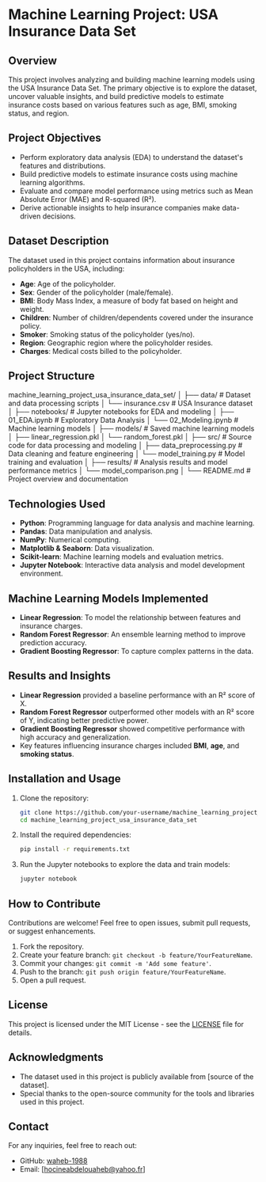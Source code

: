 # Machine Learning Project: USA Insurance Data Set  

## Overview  
This project involves analyzing and building machine learning models using the USA Insurance Data Set. The primary objective is to explore the dataset, uncover valuable insights, and build predictive models to estimate insurance costs based on various features such as age, BMI, smoking status, and region.  

## Project Objectives  
- Perform exploratory data analysis (EDA) to understand the dataset's features and distributions.  
- Build predictive models to estimate insurance costs using machine learning algorithms.  
- Evaluate and compare model performance using metrics such as Mean Absolute Error (MAE) and R-squared (R²).  
- Derive actionable insights to help insurance companies make data-driven decisions.  

## Dataset Description  
The dataset used in this project contains information about insurance policyholders in the USA, including:  
- **Age**: Age of the policyholder.  
- **Sex**: Gender of the policyholder (male/female).  
- **BMI**: Body Mass Index, a measure of body fat based on height and weight.  
- **Children**: Number of children/dependents covered under the insurance policy.  
- **Smoker**: Smoking status of the policyholder (yes/no).  
- **Region**: Geographic region where the policyholder resides.  
- **Charges**: Medical costs billed to the policyholder.  

## Project Structure  
machine_learning_project_usa_insurance_data_set/
│
├── data/                     # Dataset and data processing scripts
│   └── insurance.csv         # USA Insurance dataset
│
├── notebooks/                # Jupyter notebooks for EDA and modeling
│   ├── 01_EDA.ipynb          # Exploratory Data Analysis
│   └── 02_Modeling.ipynb     # Machine learning models
│
├── models/                   # Saved machine learning models
│   ├── linear_regression.pkl
│   └── random_forest.pkl
│
├── src/                      # Source code for data processing and modeling
│   ├── data_preprocessing.py # Data cleaning and feature engineering
│   └── model_training.py     # Model training and evaluation
│
├── results/                  # Analysis results and model performance metrics
│   └── model_comparison.png
│
└── README.md                 # Project overview and documentation


## Technologies Used  
- **Python**: Programming language for data analysis and machine learning.  
- **Pandas**: Data manipulation and analysis.  
- **NumPy**: Numerical computing.  
- **Matplotlib & Seaborn**: Data visualization.  
- **Scikit-learn**: Machine learning models and evaluation metrics.  
- **Jupyter Notebook**: Interactive data analysis and model development environment.  

## Machine Learning Models Implemented  
- **Linear Regression**: To model the relationship between features and insurance charges.  
- **Random Forest Regressor**: An ensemble learning method to improve prediction accuracy.  
- **Gradient Boosting Regressor**: To capture complex patterns in the data.  

## Results and Insights  
- **Linear Regression** provided a baseline performance with an R² score of X.  
- **Random Forest Regressor** outperformed other models with an R² score of Y, indicating better predictive power.  
- **Gradient Boosting Regressor** showed competitive performance with high accuracy and generalization.  
- Key features influencing insurance charges included **BMI**, **age**, and **smoking status**.  

## Installation and Usage  
1. Clone the repository:  
    ```bash
    git clone https://github.com/your-username/machine_learning_project_usa_insurance_data_set.git
    cd machine_learning_project_usa_insurance_data_set
    ```  
2. Install the required dependencies:  
    ```bash
    pip install -r requirements.txt
    ```  
3. Run the Jupyter notebooks to explore the data and train models:  
    ```bash
    jupyter notebook
    ```  

## How to Contribute  
Contributions are welcome! Feel free to open issues, submit pull requests, or suggest enhancements.  
1. Fork the repository.  
2. Create your feature branch: `git checkout -b feature/YourFeatureName`.  
3. Commit your changes: `git commit -m 'Add some feature'`.  
4. Push to the branch: `git push origin feature/YourFeatureName`.  
5. Open a pull request.  

## License  
This project is licensed under the MIT License - see the [LICENSE](LICENSE) file for details.  

## Acknowledgments  
- The dataset used in this project is publicly available from [source of the dataset].  
- Special thanks to the open-source community for the tools and libraries used in this project.  

## Contact  
For any inquiries, feel free to reach out:  
- GitHub: [waheb-1988](https://github.com/your-username)  
- Email: [hocineabdelouaheb@yahoo.fr]  
